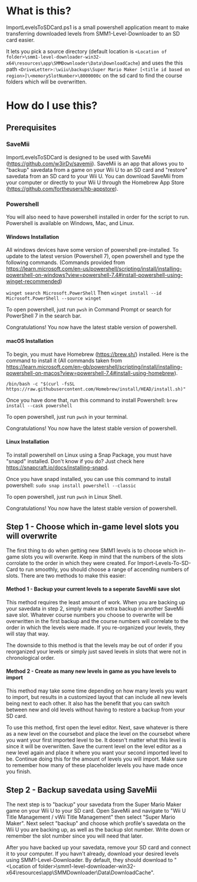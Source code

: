 # What is this?
ImportLevelsToSDCard.ps1 is a small powershell application meant to make transferring downloaded levels from SMM1-Level-Downloader to an SD card easier.

It lets you pick a source directory (default location is `<Location of folder>\smm1-level-downloader-win32-x64\resources\app\SMMDownloader\Data\DownloadCache`) and uses the this path `<DriveLetter>:\wiiu\backups\Super Mario Maker [<title id based on region>]\<memorySlotNumber>\8000000c` on the sd card to find the course folders which will be overwritten.

# How do I use this?
## Prerequisites
### SaveMii
ImportLevelsToSDCard is designed to be used with SaveMii (https://github.com/w3irDv/savemii). SaveMii is an app that allows you to "backup" savedata from a game on your Wii U to an SD card and "restore" savedata from an SD card to your Wii U. You can download SaveMii from your computer or directly to your Wii U through the Homebrew App Store (https://github.com/fortheusers/hb-appstore).

### Powershell
You will also need to have powershell installed in order for the script to run. Powershell is available on Windows, Mac, and Linux.
#### Windows Installation
All windows devices have some version of powershell pre-installed. To update to the latest version (Powershell 7), open powershell and type the following commands. (Commands provided from https://learn.microsoft.com/en-us/powershell/scripting/install/installing-powershell-on-windows?view=powershell-7.4#install-powershell-using-winget-recommended)

`winget search Microsoft.PowerShell`
Then
`winget install --id Microsoft.PowerShell --source winget`

To open powershell, just run `pwsh` in Command Prompt or search for PowerShell 7 in the search bar.

Congratulations! You now have the latest stable version of powershell.

#### macOS Installation
To begin, you must have Homebrew (https://brew.sh/) installed. Here is the command to install it (All commands taken from https://learn.microsoft.com/en-gb/powershell/scripting/install/installing-powershell-on-macos?view=powershell-7.4#install-using-homebrew).

`/bin/bash -c "$(curl -fsSL https://raw.githubusercontent.com/Homebrew/install/HEAD/install.sh)"`

Once you have done that, run this command to install Powershell: `brew install --cask powershell`

To open powershell, just run `pwsh` in your terminal.

Congratulations! You now have the latest stable version of powershell.

#### Linux Installation
To install powershell on Linux using a Snap Package, you must have "snapd" installed. Don't know if you do? Just check here https://snapcraft.io/docs/installing-snapd.

Once you have snapd installed, you can use this command to install powershell: `sudo snap install powershell --classic`

To open powershell, just run `pwsh` in Linux Shell.

Congratulations! You now have the latest stable version of powershell.

## Step 1 - Choose which in-game level slots you will overwrite
The first thing to do when getting new SMM1 levels is to choose which in-game slots you will overwrite. Keep in mind that the numbers of the slots corrolate to the order in which they were created. For Import-Levels-To-SD-Card to run smoothly, you should choose a range of accending numbers of slots. There are two methods to make this easier:

#### Method 1 - Backup your current levels to a seperate SaveMii save slot
This method requires the least amount of work. When you are backing up your savedata in step 2, simply make an extra backup in another SaveMii save slot. Whatever course numbers you choose to overwrite will be overwritten in the first backup and the course numbers will correlate to the order in which the levels were made. If you re-organized your levels, they will stay that way.

The downside to this method is that the levels may be out of order if you reorganized your levels or simply just saved levels in slots that were not in chronological order.

#### Method 2 - Create as many new levels in game as you have levels to import
This method may take some time depending on how many levels you want to import, but results in a customized layout that can include all new levels being next to each other. It also has the benefit that you can switch between new and old levels without having to restore a backup from your SD card.

To use this method, first open the level editor. Next, save whatever is there as a new level on the coursebot and place the level on the coursebot where you want your first imported level to be. It doesn't matter what this level is since it will be overwritten. Save the current level on the level editor as a new level again and place it where you want your second imported level to be. Continue doing this for the amount of levels you will import. Make sure to remember how many of these placeholder levels you have made once you finish.

## Step 2 - Backup savedata using SaveMii
The next step is to "backup" your savedata from the Super Mario Maker game on your Wii U to your SD card. Open SaveMii and navigate to "Wii U Title Management / vWii Title Management" then select "Super Mario Maker". Next select "backup" and choose which profile's savedata on the Wii U you are backing up, as well as the backup slot number. Write down or remember the slot number since you will need that later.


After you have backed up your savedata, remove your SD card and connect it to your computer. If you havn't already, download your desired levels using SMM1-Level-Downloader. By default, they should download to "<Location of folder\>\smm1-level-downloader-win32-x64\resources\app\SMMDownloader\Data\DownloadCache".

